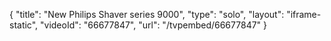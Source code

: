 {
    "title": "New Philips Shaver series 9000",
    "type": "solo",
    "layout": "iframe-static",
    "videoId": "66677847",
    "url": "\/tvpembed\/66677847"
}